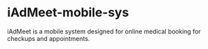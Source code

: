 # iAdMeet-mobile-sys

iAdMeet is a mobile system designed for online medical booking for checkups and appointments.
